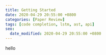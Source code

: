 ```yaml
---
title: Getting Started
date: 2020-04-29 20:55:00 +0800
categories: [Paper Review]
tags: [code completion, lstm, ast, api]
seo:
  date_modified: 2020-04-29 20:55:00 +0800
---
```


hello